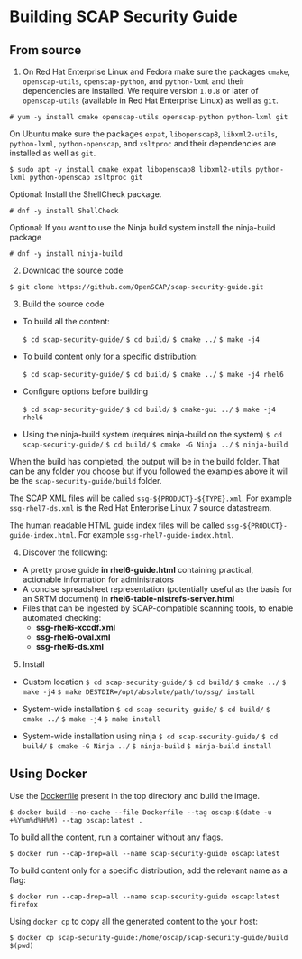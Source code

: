 # Building SCAP Security Guide

## From source

1. On Red Hat Enterprise Linux and Fedora make sure the packages `cmake`, `openscap-utils`, `openscap-python`, and `python-lxml` and their dependencies are installed. We require version `1.0.8` or later of `openscap-utils` (available in Red Hat Enterprise Linux) as well as `git`.

 `# yum -y install cmake openscap-utils openscap-python python-lxml git`

 On Ubuntu make sure the packages `expat`, `libopenscap8`, `libxml2-utils`, `python-lxml`, `python-openscap`, and `xsltproc` and their dependencies are installed as well as `git`.

 `$ sudo apt -y install cmake expat libopenscap8 libxml2-utils python-lxml python-openscap xsltproc git`

 Optional: Install the ShellCheck package.

 `# dnf -y install ShellCheck`

 Optional: If you want to use the Ninja build system install the ninja-build package

 `# dnf -y install ninja-build`

2. Download the source code

 `$ git clone https://github.com/OpenSCAP/scap-security-guide.git`

3. Build the source code
  * To build all the content:

    `$ cd scap-security-guide/`
    `$ cd build/`
    `$ cmake ../`
    `$ make -j4`

  * To build content only for a specific distribution:

    `$ cd scap-security-guide/`
    `$ cd build/`
    `$ cmake ../`
    `$ make -j4 rhel6`

  * Configure options before building

    `$ cd scap-security-guide/`
    `$ cd build/`
    `$ cmake-gui ../`
    `$ make -j4 rhel6`

  * Using the ninja-build system (requires ninja-build on the system)
    `$ cd scap-security-guide/`
    `$ cd build/`
    `$ cmake -G Ninja ../`
    `$ ninja-build`

  When the build has completed, the output will be in the build folder.
  That can be any folder you choose but if you followed the examples above
  it will be the `scap-security-guide/build` folder.

  The SCAP XML files will be called `ssg-${PRODUCT}-${TYPE}.xml`. For example
  `ssg-rhel7-ds.xml` is the Red Hat Enterprise Linux 7 source datastream.

  The human readable HTML guide index files will be called
  `ssg-${PRODUCT}-guide-index.html`. For example `ssg-rhel7-guide-index.html`.

4. Discover the following:
 * A pretty prose guide **in rhel6-guide.html** containing practical, actionable information for administrators
 * A concise spreadsheet representation (potentially useful as the basis for an SRTM document) in **rhel6-table-nistrefs-server.html**
 * Files that can be ingested by SCAP-compatible scanning tools, to enable automated checking:
    * **ssg-rhel6-xccdf.xml**
    * **ssg-rhel6-oval.xml**
    * **ssg-rhel6-ds.xml**

5. Install
  * Custom location
    `$ cd scap-security-guide/`
    `$ cd build/`
    `$ cmake ../`
    `$ make -j4`
    `$ make DESTDIR=/opt/absolute/path/to/ssg/ install`

  * System-wide installation
    `$ cd scap-security-guide/`
    `$ cd build/`
    `$ cmake ../`
    `$ make -j4`
    `$ make install`

  * System-wide installation using ninja
    `$ cd scap-security-guide/`
    `$ cd build/`
    `$ cmake -G Ninja ../`
    `$ ninja-build`
    `$ ninja-build install`

## Using Docker

Use the [Dockerfile](Dockerfile) present in the top directory and build the image.

`$ docker build --no-cache --file Dockerfile --tag oscap:$(date -u +%Y%m%d%H%M) --tag oscap:latest .`

To build all the content, run a container without any flags.

`$ docker run --cap-drop=all --name scap-security-guide oscap:latest`

To build content only for a specific distribution, add the relevant name as a flag:

`$ docker run --cap-drop=all --name scap-security-guide oscap:latest firefox`

Using `docker cp` to copy all the generated content to the your host:

`$ docker cp scap-security-guide:/home/oscap/scap-security-guide/build $(pwd)`
